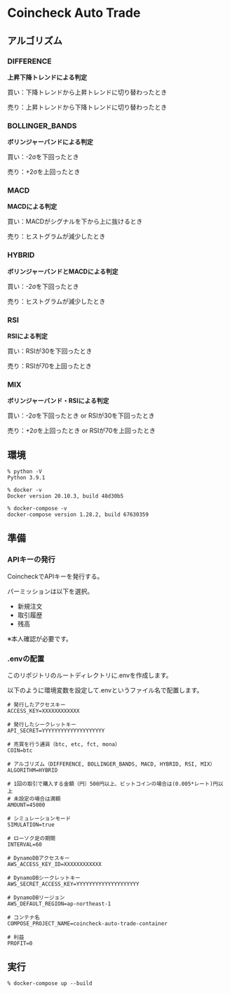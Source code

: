 # Coincheck Auto Trade

## アルゴリズム

### DIFFERENCE

**上昇下降トレンドによる判定**

買い：下降トレンドから上昇トレンドに切り替わったとき

売り：上昇トレンドから下降トレンドに切り替わったとき

### BOLLINGER_BANDS

**ボリンジャーバンドによる判定**

買い：-2σを下回ったとき

売り：+2σを上回ったとき

### MACD

**MACDによる判定**

買い：MACDがシグナルを下から上に抜けるとき

売り：ヒストグラムが減少したとき

### HYBRID

**ボリンジャーバンドとMACDによる判定**

買い：-2σを下回ったとき

売り：ヒストグラムが減少したとき

### RSI

**RSIによる判定**

買い：RSIが30を下回ったとき

売り：RSIが70を上回ったとき

### MIX

**ボリンジャーバンド・RSIによる判定**

買い：-2σを下回ったとき or RSIが30を下回ったとき

売り：+2σを上回ったとき or RSIが70を上回ったとき

## 環境

```shell  
% python -V
Python 3.9.1

% docker -v
Docker version 20.10.3, build 48d30b5

% docker-compose -v
docker-compose version 1.28.2, build 67630359
```

## 準備

### APIキーの発行

CoincheckでAPIキーを発行する。

パーミッションは以下を選択。

- 新規注文
- 取引履歴
- 残高

※本人確認が必要です。

### .envの配置

このリポジトリのルートディレクトリに.envを作成します。

以下のように環境変数を設定して.envというファイル名で配置します。

```
# 発行したアクセスキー
ACCESS_KEY=XXXXXXXXXXXX

# 発行したシークレットキー
API_SECRET=YYYYYYYYYYYYYYYYYYYY

# 売買を行う通貨（btc, etc, fct, mona）  
COIN=btc  

# アルゴリズム（DIFFERENCE, BOLLINGER_BANDS, MACD, HYBRID, RSI, MIX）  
ALGORITHM=HYBRID  

# 1回の取引で購入する金額（円）500円以上、ビットコインの場合は(0.005*レート)円以上 
# 未設定の場合は満額 
AMOUNT=45000

# シミュレーションモード
SIMULATION=true

# ローソク足の期間
INTERVAL=60

# DynamoDBアクセスキー
AWS_ACCESS_KEY_ID=XXXXXXXXXXXX

# DynamoDBシークレットキー
AWS_SECRET_ACCESS_KEY=YYYYYYYYYYYYYYYYYYYY

# DynamoDBリージョン
AWS_DEFAULT_REGION=ap-northeast-1

# コンテナ名
COMPOSE_PROJECT_NAME=coincheck-auto-trade-container

# 利益
PROFIT=0
```

## 実行

```shell
% docker-compose up --build
```  
